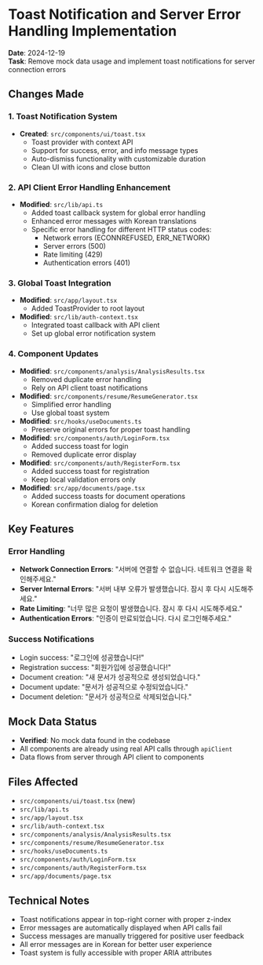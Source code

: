 # Toast Notification and Server Error Handling Implementation

**Date**: 2024-12-19  
**Task**: Remove mock data usage and implement toast notifications for server connection errors

## Changes Made

### 1. Toast Notification System
- **Created**: `src/components/ui/toast.tsx`
  - Toast provider with context API
  - Support for success, error, and info message types
  - Auto-dismiss functionality with customizable duration
  - Clean UI with icons and close button

### 2. API Client Error Handling Enhancement
- **Modified**: `src/lib/api.ts`
  - Added toast callback system for global error handling
  - Enhanced error messages with Korean translations
  - Specific error handling for different HTTP status codes:
    - Network errors (ECONNREFUSED, ERR_NETWORK)
    - Server errors (500)
    - Rate limiting (429)
    - Authentication errors (401)

### 3. Global Toast Integration
- **Modified**: `src/app/layout.tsx`
  - Added ToastProvider to root layout
- **Modified**: `src/lib/auth-context.tsx`
  - Integrated toast callback with API client
  - Set up global error notification system

### 4. Component Updates
- **Modified**: `src/components/analysis/AnalysisResults.tsx`
  - Removed duplicate error handling
  - Rely on API client toast notifications
- **Modified**: `src/components/resume/ResumeGenerator.tsx`
  - Simplified error handling
  - Use global toast system
- **Modified**: `src/hooks/useDocuments.ts`
  - Preserve original errors for proper toast handling
- **Modified**: `src/components/auth/LoginForm.tsx`
  - Added success toast for login
  - Removed duplicate error display
- **Modified**: `src/components/auth/RegisterForm.tsx`
  - Added success toast for registration
  - Keep local validation errors only
- **Modified**: `src/app/documents/page.tsx`
  - Added success toasts for document operations
  - Korean confirmation dialog for deletion

## Key Features

### Error Handling
- **Network Connection Errors**: "서버에 연결할 수 없습니다. 네트워크 연결을 확인해주세요."
- **Server Internal Errors**: "서버 내부 오류가 발생했습니다. 잠시 후 다시 시도해주세요."
- **Rate Limiting**: "너무 많은 요청이 발생했습니다. 잠시 후 다시 시도해주세요."
- **Authentication Errors**: "인증이 만료되었습니다. 다시 로그인해주세요."

### Success Notifications
- Login success: "로그인에 성공했습니다!"
- Registration success: "회원가입에 성공했습니다!"
- Document creation: "새 문서가 성공적으로 생성되었습니다."
- Document update: "문서가 성공적으로 수정되었습니다."
- Document deletion: "문서가 성공적으로 삭제되었습니다."

## Mock Data Status
- **Verified**: No mock data found in the codebase
- All components are already using real API calls through `apiClient`
- Data flows from server through API client to components

## Files Affected
- `src/components/ui/toast.tsx` (new)
- `src/lib/api.ts`
- `src/app/layout.tsx`
- `src/lib/auth-context.tsx`
- `src/components/analysis/AnalysisResults.tsx`
- `src/components/resume/ResumeGenerator.tsx`
- `src/hooks/useDocuments.ts`
- `src/components/auth/LoginForm.tsx`
- `src/components/auth/RegisterForm.tsx`
- `src/app/documents/page.tsx`

## Technical Notes
- Toast notifications appear in top-right corner with proper z-index
- Error messages are automatically displayed when API calls fail
- Success messages are manually triggered for positive user feedback
- All error messages are in Korean for better user experience
- Toast system is fully accessible with proper ARIA attributes
